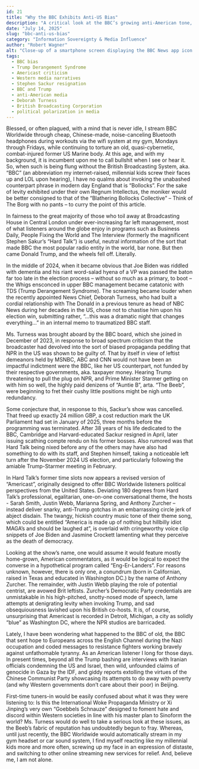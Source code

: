 ```yaml
---
id: 21
title: "Why the BBC Exhibits Anti-US Bias"
description: "A critical look at the BBC’s growing anti-American tone, its political leanings after Trump’s return, and how editorial changes at the network reflect broader media bias concerns."
date: "July 14, 2025"
slug: "bbc-anti-us-bias"
category: "Information Sovereignty & Media Influence"
author: "Robert Wagner"
alt: "Close-up of a smartphone screen displaying the BBC News app icon with quick access menu options like “Top Stories” and “My News,” symbolizing the digital reach and editorial influence of the British Broadcasting Corporation."
tags:
  - BBC bias
  - Trump Derangement Syndrome
  - Americast criticism
  - Western media narratives
  - Stephen Sackur resignation
  - BBC and Trump
  - anti-American media
  - Deborah Turness
  - British Broadcasting Corporation
  - political polarization in media
---
```


Blessed, or often plagued, with a mind that is never idle, I stream BBC Worldwide through cheap, Chinese-made, noise-canceling Bluetooth headphones during workouts via the wifi system at my gym, Mondays through Fridays, while continuing to torture an old, quasi-cybernetic, combat-injured former US Marine body. At this age, and with my background, it is incumbent upon me to call bullshit when I see or hear it. So, when such is being flung without the British Broadcasting System, aka. “BBC” (an abbreviation my internet-raised, millennial kids screw their faces up and LOL upon hearing), I have no qualms about invoking the unabashed counterpart phrase in modern day England that is “Bollocks”. For the sake of levity exhibited under their own Regnum Intellectus, the moniker would be better consigned to that of the “Blathering Bollocks Collective” – Think of The Borg with no pants – to curry the point of this article.

In fairness to the great majority of those who toil away at Broadcasting House in Central London under ever-increasing far left management, most of what listeners around the globe enjoy in programs such as Business Daily, People Fixing the World and The Interview (formerly the magnificent Stephen Sakur’s “Hard Talk”) is useful, neutral information of the sort that made BBC the most popular radio entity in the world, bar none. But then came Donald Trump, and the wheels fell off. Literally.

In the middle of 2024, when it became obvious that Joe Biden was riddled with dementia and his riant word-salad hyena of a VP was passed the baton far too late in the election process – without so much as a primary, to boot – the Whigs ensconced in upper BBC management became catatonic with TDS (Trump Derangement Syndrome). The screaming became louder when the recently appointed News Chief, Deborah Turness, who had built a cordial relationship with The Donald in a previous tenure as head of NBC News during her decades in the US, chose not to chastise him upon his election win, submitting rather, “…this was a dramatic night that changes everything…” in an internal memo to traumatized BBC staff.

Ms. Turness was brought aboard by the BBC board, which she joined in December of 2023, in response to broad spectrum criticism that the broadcaster had devolved into the sort of biased propaganda peddling that NPR in the US was shown to be guilty of. That by itself in view of leftist demeanors held by MSNBC, ABC and CNN would not have been an impactful indictment were the BBC, like her US counterpart, not funded by their respective governments, aka. taxpayer money. Hearing Trump threatening to pull the plug on NPR, and Prime Minister Starmer getting on with him so well, the highly paid denizens of “Auntie B”, arta. “The Beeb”, were beginning to fret their cushy little positions might be nigh unto redundancy.

Some conjecture that, in response to this, Sackur’s show was cancelled. That freed up exactly 24 million GBP, a cost reduction mark the UK Parliament had set in January of 2025, three months before the programming was terminated. After 38 years of his life dedicated to the BBC, Cambridge and Harvard-educated Sackur resigned in April, later issuing scathing compte rendu on his former bosses. Also rumored was that Hard Talk being nixed before any of the others may have also had something to do with its staff, and Stephen himself, taking a noticeable left turn after the November 2024 US election, and particularly following the amiable Trump-Starmer meeting in February.

In Hard Talk’s former time slots now appears a revised version of “Americast”, originally designed to offer BBC Worldwide listeners political perspectives from the United States. Deviating 180 degrees from Hard Talk’s professional, egalitarian, one-on-one conversational theme, the hosts - Sarah Smith, Justin Webb, Marianna Spring, and Anthony Zurcher – instead deliver snarky, anti-Trump gotchas in an embarrassing circle jerk of abject disdain. The twangy, hickish country music tone of their theme song, which could be entitled “America is made up of nothing but hillbilly idiot MAGA’s and should be laughed at”, is overlaid with cringeworthy voice clip snippets of Joe Biden and Jasmine Crockett lamenting what they perceive as the death of democracy.

Looking at the show’s name, one would assume it would feature mostly home-grown, American commentators, as it would be logical to expect the converse in a hypothetical program called “Eng-Er-Landers”. For reasons unknown, however, there is only one, a conundrum (born in Californian, raised in Texas and educated in Washington DC.) by the name of Anthony Zurcher. The remainder, with Justin Webb playing the role of potential centrist, are avowed Brit leftists. Zurcher’s Democratic Party credentials are unmistakable in his high-pitched, snotty-nosed mode of speech, lame attempts at denigrating levity when invoking Trump, and sad obsequiousness lavished upon his British co-hosts. It is, of course, unsurprising that Americast is recorded in Detroit, Michigan, a city as solidly “blue” as Washington DC, where the NPR studios are barricaded.

Lately, I have been wondering what happened to the BBC of old, the BBC that sent hope to Europeans across the English Channel during the Nazi occupation and coded messages to resistance fighters working bravely against unfathomable tyranny. As an American listener I long for those days. In present times, beyond all the Trump bashing are interviews with Iranian officials condemning the US and Israel, then wild, unfounded claims of genocide in Gaza by the IDF, and giddy reports extolling the virtues of the Chinese Communist Party showcasing its attempts to do away with poverty (and why Western governments don’t care about their poor) in Beijing.

First-time tuners-in would be easily confused about what it was they were listening to: Is this the International Woke Propaganda Ministry or Xi Jinping’s very own “Goebbels Schnauze” designed to foment hate and discord within Western societies in line with his master plan to Sinoform the world? Ms. Turness would do well to take a serious look at these issues, as the Beeb’s fabric of reputation has undoubtedly begun to fray. Whereas, until just recently, the BBC Worldwide would automatically stream in my gym headset or car sound system, I find myself reacting like my millennial kids more and more often, screwing up my face in an expression of distaste, and switching to other online streaming new services for relief. And, believe me, I am not alone.
